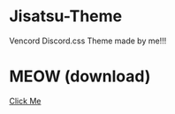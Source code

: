# Jisatsu-Theme
Vencord Discord.css Theme made by me!!!

# MEOW (download)
[Click Me](https://github.com/JistasuDev/Jisatsu-Theme/blob/main/Theme/Jisatsu.theme.css)
